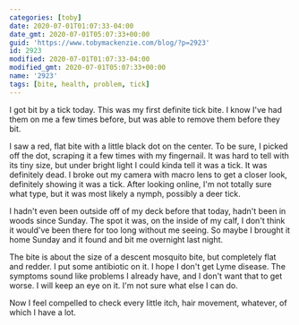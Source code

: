 ```yaml
---
categories: [toby]
date: 2020-07-01T01:07:33-04:00
date_gmt: 2020-07-01T05:07:33+00:00
guid: 'https://www.tobymackenzie.com/blog/?p=2923'
id: 2923
modified: 2020-07-01T01:07:33-04:00
modified_gmt: 2020-07-01T05:07:33+00:00
name: '2923'
tags: [bite, health, problem, tick]
---
```


I got bit by a tick today.<!--more-->  This was my first definite tick bite.  I know I've had them on me a few times before, but was able to remove them before they bit.

I saw a red, flat bite with a little black dot on the center.  To be sure, I picked off the dot, scraping it a few times with my fingernail.  It was hard to tell with its tiny size, but under bright light I could kinda tell it was a tick.  It was definitely dead.  I broke out my camera with macro lens to get a closer look, definitely showing it was a tick.  After looking online, I'm not totally sure what type, but it was most likely a nymph, possibly a deer tick.

I hadn't even been outside off of my deck before that today, hadn't been in woods since Sunday.  The spot it was, on the inside of my calf, I don't think it would've been there for too long without me seeing.  So maybe I brought it home Sunday and it found and bit me overnight last night.

The bite is about the size of a descent mosquito bite, but completely flat and redder.  I put some antibiotic on it.  I hope I don't get Lyme disease.  The symptoms sound like problems I already have, and I don't want that to get worse.  I will keep an eye on it.  I'm not sure what else I can do.

Now I feel compelled to check every little itch, hair movement, whatever, of which I have a lot.
